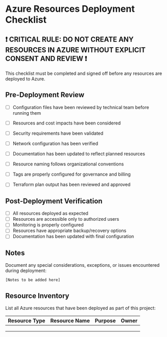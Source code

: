 # Azure Resources Deployment Checklist

## ❗ CRITICAL RULE: DO NOT CREATE ANY RESOURCES IN AZURE WITHOUT EXPLICIT CONSENT AND REVIEW ❗

This checklist must be completed and signed off before any resources are deployed to Azure.

## Pre-Deployment Review

- [ ] Configuration files have been reviewed by technical team before running them
- [ ] Resources and cost impacts have been considered
- [ ] Security requirements have been validated
- [ ] Network configuration has been verified
- [ ] Documentation has been updated to reflect planned resources
- [ ] Resource naming follows organizational conventions
- [ ] Tags are properly configured for governance and billing
- [ ] Terraform plan output has been reviewed and approved


## Post-Deployment Verification

- [ ] All resources deployed as expected
- [ ] Resources are accessible only to authorized users
- [ ] Monitoring is properly configured
- [ ] Resources have appropriate backup/recovery options
- [ ] Documentation has been updated with final configuration

## Notes

Document any special considerations, exceptions, or issues encountered during deployment:

```
[Notes to be added here]
```

## Resource Inventory

List all Azure resources that have been deployed as part of this project:

| Resource Type | Resource Name | Purpose | Owner |
|--------------|---------------|---------|-------|
| | | | |
| | | | |
| | | | |
